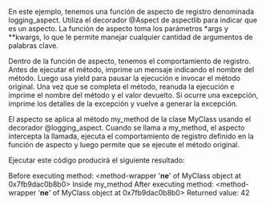 En este ejemplo, tenemos una función de aspecto de registro denominada logging_aspect. Utiliza el decorador @Aspect de aspectlib para indicar que es un aspecto. La función de aspecto toma los parámetros *args y **kwargs, lo que le permite manejar cualquier cantidad de argumentos de palabras clave.

Dentro de la función de aspecto, tenemos el comportamiento de registro. Antes de ejecutar el método, imprime un mensaje indicando el nombre del método. Luego usa yield para pausar la ejecución e invocar el método original. Una vez que se completa el método, reanuda la ejecución e imprime el nombre del método y el valor devuelto. Si ocurre una excepción, imprime los detalles de la excepción y vuelve a generar la excepción.

El aspecto se aplica al método my_method de la clase MyClass usando el decorador @logging_aspect. Cuando se llama a my_method, el aspecto intercepta la llamada, ejecuta el comportamiento de registro definido en la función de aspecto y luego permite que se ejecute el método original.

Ejecutar este código producirá el siguiente resultado:

Before executing method: <method-wrapper '__ne__' of MyClass object at 0x7fb9dac0b8b0>
Inside my_method
After executing method: <method-wrapper '__ne__' of MyClass object at 0x7fb9dac0b8b0>
Returned value: 42
